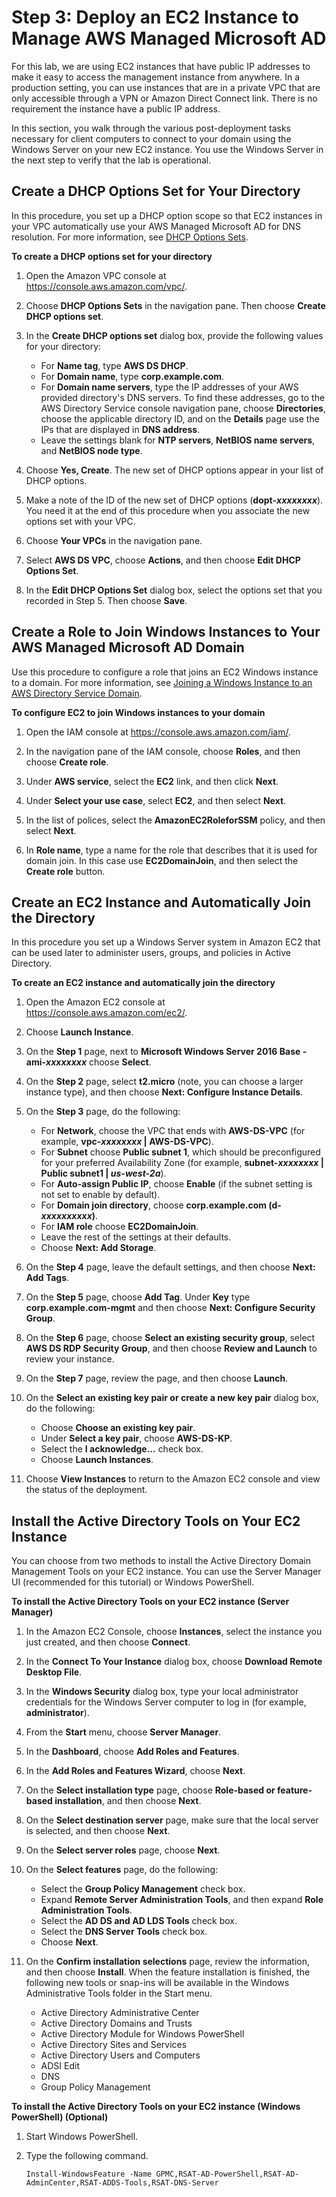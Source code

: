 # Step 3: Deploy an EC2 Instance to Manage AWS Managed Microsoft AD<a name="microsoftadbasestep3"></a>

For this lab, we are using EC2 instances that have public IP addresses to make it easy to access the management instance from anywhere\. In a production setting, you can use instances that are in a private VPC that are only accessible through a VPN or Amazon Direct Connect link\. There is no requirement the instance have a public IP address\.

In this section, you walk through the various post\-deployment tasks necessary for client computers to connect to your domain using the Windows Server on your new EC2 instance\. You use the Windows Server in the next step to verify that the lab is operational\.

## Create a DHCP Options Set for Your Directory<a name="createdhcpoptionsset"></a>

In this procedure, you set up a DHCP option scope so that EC2 instances in your VPC automatically use your AWS Managed Microsoft AD for DNS resolution\. For more information, see [DHCP Options Sets](http://docs.aws.amazon.com/AmazonVPC/latest/UserGuide/VPC_DHCP_Options.html)\.

**To create a DHCP options set for your directory**

1. Open the Amazon VPC console at [https://console\.aws\.amazon\.com/vpc/](https://console.aws.amazon.com/vpc/)\.

1. Choose **DHCP Options Sets** in the navigation pane\. Then choose **Create DHCP options set**\.

1. In the **Create DHCP options set** dialog box, provide the following values for your directory:
   + For **Name tag**, type **AWS DS DHCP**\.
   + For **Domain name**, type **corp\.example\.com**\.
   + For **Domain name servers**, type the IP addresses of your AWS provided directory's DNS servers\. To find these addresses, go to the AWS Directory Service console navigation pane, choose **Directories**, choose the applicable directory ID, and on the **Details** page use the IPs that are displayed in **DNS address**\.
   + Leave the settings blank for **NTP servers**, **NetBIOS name servers**, and **NetBIOS node type**\.

1. Choose **Yes, Create**\. The new set of DHCP options appear in your list of DHCP options\.

1. Make a note of the ID of the new set of DHCP options \(**dopt\-*xxxxxxxx***\)\. You need it at the end of this procedure when you associate the new options set with your VPC\.

1. Choose **Your VPCs** in the navigation pane\.

1. Select **AWS DS VPC**, choose **Actions**, and then choose **Edit DHCP Options Set**\.

1. In the **Edit DHCP Options Set** dialog box, select the options set that you recorded in Step 5\. Then choose **Save**\.

## Create a Role to Join Windows Instances to Your AWS Managed Microsoft AD Domain<a name="configureec2"></a>

Use this procedure to configure a role that joins an EC2 Windows instance to a domain\. For more information, see [Joining a Windows Instance to an AWS Directory Service Domain](http://docs.aws.amazon.com/AWSEC2/latest/WindowsGuide/ec2-join-aws-domain.html)\.

**To configure EC2 to join Windows instances to your domain**

1. Open the IAM console at [https://console\.aws\.amazon\.com/iam/](https://console.aws.amazon.com/iam/)\.

1. In the navigation pane of the IAM console, choose **Roles**, and then choose **Create role**\.

1. Under **AWS service**, select the **EC2** link, and then click **Next**\.

1. Under **Select your use case**, select **EC2**, and then select **Next**\.

1. In the list of polices, select the **AmazonEC2RoleforSSM** policy, and then select **Next**\.

1. In **Role name**, type a name for the role that describes that it is used for domain join\. In this case use **EC2DomainJoin**, and then select the **Create role** button\.

## Create an EC2 Instance and Automatically Join the Directory<a name="deployec2instance"></a>

In this procedure you set up a Windows Server system in Amazon EC2 that can be used later to administer users, groups, and policies in Active Directory\. 

**To create an EC2 instance and automatically join the directory**

1. Open the Amazon EC2 console at [https://console\.aws\.amazon\.com/ec2/](https://console.aws.amazon.com/ec2/)\.

1. Choose **Launch Instance**\.

1. On the **Step 1** page, next to **Microsoft Windows Server 2016 Base \- ami\-*xxxxxxxx*** choose **Select**\.

1. On the **Step 2** page, select **t2\.micro** \(note, you can choose a larger instance type\), and then choose **Next: Configure Instance Details**\.

1. On the **Step 3** page, do the following:
   + For **Network**, choose the VPC that ends with **AWS\-DS\-VPC** \(for example, **vpc\-*xxxxxxxx* \| AWS\-DS\-VPC**\)\.
   + For **Subnet** choose **Public subnet 1**, which should be preconfigured for your preferred Availability Zone \(for example, **subnet\-*xxxxxxxx* \| Public subnet1 \| *us\-west\-2a***\)\. 
   + For **Auto\-assign Public IP**, choose **Enable** \(if the subnet setting is not set to enable by default\)\.
   + For **Domain join directory**, choose **corp\.example\.com \(d\-*xxxxxxxxxx*\)**\.
   + For **IAM role** choose **EC2DomainJoin**\.
   + Leave the rest of the settings at their defaults\.
   + Choose **Next: Add Storage**\.

1. On the **Step 4** page, leave the default settings, and then choose **Next: Add Tags**\.

1. On the **Step 5** page, choose **Add Tag**\. Under **Key** type **corp\.example\.com\-mgmt** and then choose **Next: Configure Security Group**\.

1. On the **Step 6** page, choose **Select an existing security group**, select **AWS DS RDP Security Group**, and then choose **Review and Launch** to review your instance\.

1. On the **Step 7** page, review the page, and then choose **Launch**\.

1. On the **Select an existing key pair or create a new key pair** dialog box, do the following:
   + Choose **Choose an existing key pair**\.
   + Under **Select a key pair**, choose **AWS\-DS\-KP**\.
   + Select the **I acknowledge\.\.\.** check box\.
   + Choose **Launch Instances**\.

1. Choose **View Instances** to return to the Amazon EC2 console and view the status of the deployment\.

## Install the Active Directory Tools on Your EC2 Instance<a name="installadtools"></a>

You can choose from two methods to install the Active Directory Domain Management Tools on your EC2 instance\. You can use the Server Manager UI \(recommended for this tutorial\) or Windows PowerShell\.

**To install the Active Directory Tools on your EC2 instance \(Server Manager\)**

1. In the Amazon EC2 Console, choose **Instances**, select the instance you just created, and then choose **Connect**\. 

1. In the **Connect To Your Instance** dialog box, choose **Download Remote Desktop File**\. 

1. In the **Windows Security** dialog box, type your local administrator credentials for the Windows Server computer to log in \(for example, **administrator**\)\.

1. From the **Start** menu, choose **Server Manager**\.

1. In the **Dashboard**, choose **Add Roles and Features**\.

1. In the **Add Roles and Features Wizard**, choose **Next**\. 

1. On the **Select installation type** page, choose **Role\-based or feature\-based installation**, and then choose **Next**\.

1. On the **Select destination server** page, make sure that the local server is selected, and then choose **Next**\.

1. On the **Select server roles** page, choose **Next**\. 

1. On the **Select features** page, do the following:
   + Select the **Group Policy Management** check box\.
   + Expand **Remote Server Administration Tools**, and then expand **Role Administration Tools**\.
   + Select the **AD DS and AD LDS Tools** check box\.
   + Select the **DNS Server Tools** check box\.
   + Choose **Next**\.

1. On the **Confirm installation selections** page, review the information, and then choose **Install**\. When the feature installation is finished, the following new tools or snap\-ins will be available in the Windows Administrative Tools folder in the Start menu\. 
   + Active Directory Administrative Center
   + Active Directory Domains and Trusts
   + Active Directory Module for Windows PowerShell
   + Active Directory Sites and Services
   + Active Directory Users and Computers
   + ADSI Edit
   + DNS
   + Group Policy Management

**To install the Active Directory Tools on your EC2 instance \(Windows PowerShell\) \(Optional\)**

1. Start Windows PowerShell\.

1. Type the following command\. 

   `Install-WindowsFeature -Name GPMC,RSAT-AD-PowerShell,RSAT-AD-AdminCenter,RSAT-ADDS-Tools,RSAT-DNS-Server`